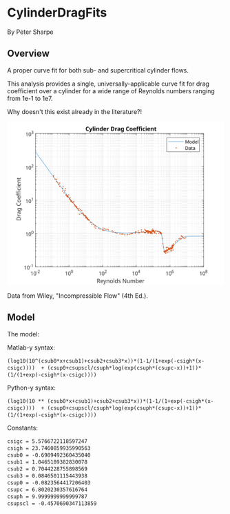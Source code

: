 # CylinderDragFits
By Peter Sharpe

## Overview

A proper curve fit for both sub- and supercritical cylinder flows. 

This analysis provides a single, universally-applicable curve fit for drag coefficient over a cylinder for a wide range of Reynolds numbers ranging from 1e-1 to 1e7.



Why doesn't this exist already in the literature?!

![Fit Display](cylinderdragfit.svg)

Data from Wiley, "Incompressible Flow" (4th Ed.).

## Model

The model:

Matlab-y syntax:
```
(log10(10^(csub0*x+csub1)+csub2+csub3*x))*(1-1/(1+exp(-csigh*(x-csigc))))  + (csup0+csupscl/csuph*log(exp(csuph*(csupc-x))+1))*(1/(1+exp(-csigh*(x-csigc))))
```

Python-y syntax:
```
(log10(10 ** (csub0*x+csub1)+csub2+csub3*x))*(1-1/(1+exp(-csigh*(x-csigc))))  + (csup0+csupscl/csuph*log(exp(csuph*(csupc-x))+1))*(1/(1+exp(-csigh*(x-csigc))))
```
Constants:
```
csigc = 5.5766722118597247
csigh = 23.7460859935990563
csub0 = -0.6989492360435040
csub1 = 1.0465189382830078
csub2 = 0.7044228755898569
csub3 = 0.0846501115443938
csup0 = -0.0823564417206403
csupc = 6.8020230357616764
csuph = 9.9999999999999787
csupscl = -0.4570690347113859
```
